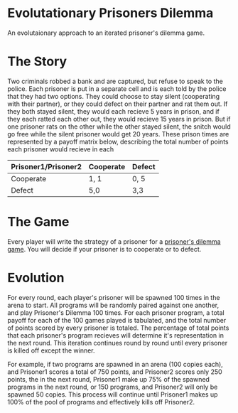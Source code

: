 # Evolutationary Prisoners Dilemma
An evolutaionary approach to an iterated prisoner's dilemma game. 

# The Story
Two criminals robbed a bank and are captured, but refuse to speak to the police. Each prisoner is put in a separate cell and is each told by the police that they had two options. They could choose to stay silent (cooperating with their partner), or they could defect on their partner and rat them out.  If they both stayed silent, they would each recieve 5 years in prison, and if they each ratted each other out, they would recieve 15 years in prison. But if one prisoner rats on the other while the other stayed silent, the snitch would go free while the silent prisoner would get 20 years.  These prison times are represented by a payoff matrix below, describing the total number of points each prisoner would recieve in each  

| Prisoner1/Prisoner2 | Cooperate | Defect |
| ------ | --------- |------ |
| Cooperate | 1, 1 | 0, 5 |
| Defect | 5,0 | 3,3 |

# The Game
Every player will write the strategy of a prisoner for a <a href="https://en.wikipedia.org/wiki/Prisoner%27s_dilemma">prisoner's dilemma game</a>. You will decide if your prisoner is to cooperate or to defect. 


# Evolution
For every round, each player's prisoner will be spawned 100 times in the arena to start. All programs will be randomly paired against one another, and play Prisoner's Dilemma 100 times. For each prisoner program, a total payoff for each of the 100 games played is tabulated, and the total number of points scored by every prisoner is totaled. The percentage of total points that each prisoner's program recieves will determine it's representation in the next round.  This iteration continues round by round until every prisoner is killed off except the winner.

For example, if two programs are spawned in an arena (100 copies each), and Prisoner1 scores a total of 750 points, and Prisoner2 scores only 250 points, the in the next round, Prisoner1 make up 75% of the spawned programs in the next round, or 150 programs, and Prisoner2 will only be spawned 50 copies.  This process will continue until Prisoner1 makes up 100% of the pool of programs and effectively kills off Prisoner2. 


